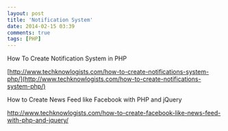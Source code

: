 ```yaml
---
layout: post
title: 'Notification System'
date: 2014-02-15 03:39
comments: true
tags: [PHP]
---
```

How To Create Notification System in PHP

[http://www.techknowlogists.com/how-to-create-notifications-system-php/](http://www.techknowlogists.com/how-to-create-notifications-system-php/)

How to Create News Feed like Facebook with PHP and jQuery

http://www.techknowlogists.com/how-to-create-facebook-like-news-feed-with-php-and-jquery/